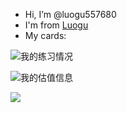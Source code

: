 - Hi, I’m @luogu557680
- I'm from [Luogu](https://www.luogu.com.cn/user/557680)
- My cards:

![我的练习情况](https://luogu.wao3.cn/api/practice?id=557680)

![我的估值信息](https://luogu.wao3.cn/api/guzhi?id=557680&scores=100,28,0,0,0)

![](https://api.xecades.xyz/api?img=1&date=2021-8-19&str=%E6%88%91%E8%AF%9E%E7%94%9F&quote=%E6%AC%A2%E8%BF%8E%E5%85%B3%E6%B3%A8%EF%BC%81%EF%BC%81%EF%BC%81&luogu=%E6%9D%8E%E5%9E%A3%E8%BE%B0&wechat=%E6%97%A0&github=luogu557680&email=liyuanchen2021@163.com)

<!---
luogu557680/luogu557680 is a ✨ special ✨ repository because its `README.md` (this file) appears on your GitHub profile.
You can click the Preview link to take a look at your changes.
--->
